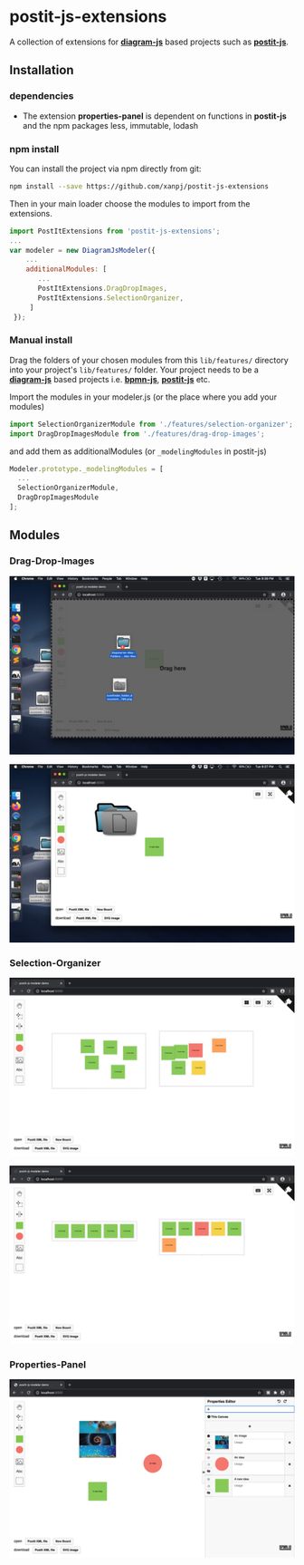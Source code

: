 # postit-js-extensions
A collection of extensions for [**diagram-js**](https://github.com/bpmn-io/diagram-js) based projects such as [**postit-js**](https://github.com/pinussilvestrus/postit-js).

## Installation

### dependencies
- The extension **properties-panel** is dependent on functions in **postit-js** and the npm packages less, immutable, lodash

### npm install
You can install the project via npm directly from git:

```sh
npm install --save https://github.com/xanpj/postit-js-extensions
```

Then in your main loader choose the modules to import from the extensions.

```javascript
import PostItExtensions from 'postit-js-extensions';
...
var modeler = new DiagramJsModeler({
    ...
    additionalModules: [
       ...
       PostItExtensions.DragDropImages,
       PostItExtensions.SelectionOrganizer,
     ]
 });
```

### Manual install
Drag the folders of your chosen modules from this `lib/features/` directory into your project's `lib/features/` folder.
Your project needs to be a [**diagram-js**](https://github.com/bpmn-io/diagram-js) based projects i.e. [**bpmn-js**](https://github.com/bpmn-io/bpmn-js), [**postit-js**](https://github.com/pinussilvestrus/postit-js) etc.

Import the modules in your modeler.js (or the place where you add your modules)

```javascript
import SelectionOrganizerModule from './features/selection-organizer';
import DragDropImagesModule from './features/drag-drop-images';
```
and add them as additionalModules (or  `_modelingModules` in postit-js)

```javascript
Modeler.prototype._modelingModules = [
  ...
  SelectionOrganizerModule,
  DragDropImagesModule
];
```

## Modules
### Drag-Drop-Images
![drag-drop-images-1](./docs/drag-drop-images-1.png)

![drag-drop-images-2](./docs/drag-drop-images-2.png)

### Selection-Organizer
![selection-organizer-1](./docs/selection-organizer-1.png)

![selection-organizer-2](./docs/selection-organizer-2.png)

### Properties-Panel
![properties-panel-1](./docs/properties-panel-1.png)
